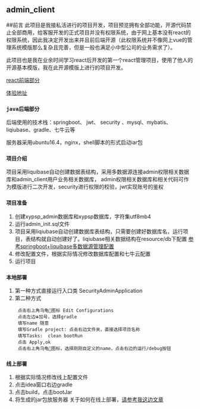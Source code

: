 ## admin_client
##前言
此项目是我接私活进行的项目开发，项目预览拥有全部功能，开源代码禁止全部商用，给客服开发的正式项目并没有权限系统，由于网上基本没有react的权限系统，因此我决定开发出来并且前后端开源（此权限系统并不像网上vue的管理系统模版那么复杂且完善，但是一般也满足小中型公司的业务需求了）。

此项目也是我在业余时间学习react后开发的第一个react管理项目，使用了他人的开源基本模版，我在此开源模版上进行的项目开发。

[react前端部分](https://gitee.com/Explore_Mr_Pei/admin_manager_master)

[体验地址](http://www.xypsp.com/admin/)

### `java后端部分`
后端使用的技术栈：springboot、 jwt、 security 、mysql、mybatis、liqiubase、gradle、七牛云等

服务器采用ubuntu16.4，nginx，shell脚本的形式启动iar包
### `项目介绍`
项目采用liquibase自动创建数据表结构，采用多数据源连接admin权限相关数据库和admin_client用户业务相关数据库，
admin权限相关数据库和相关代码可作为模版进行二次开发，security进行权限的校验，jwt实现账号的鉴权
### `项目准备`
1. 创建xypsp_admin数据库和xypsp数据库，字符集utf8mb4
2. 运行admin_init.sql文件
3. 项目采用liqiubase自动创建数据库表结构，只需要创建好数据库名，运行项目，表结构就自动创建好了。liqiubase相关数据结构在resource/db下配置
[参考springboot+liquibase多数据源管理配置](https://www.jianshu.com/p/1d42731dc28b)
4. 修改配置文件，根据实际情况修改数据库配置和七牛云配置
5. 运行项目
### `本地部署`
1. 第一种方式直接运行入口类 SecurityAdminApplication
2. 第二种方式
    >
        点击右上角乌龟🐢图标 Edit Configurations
        点击左边➕加号，选择gradle
        填写name 随意
        填写Gradle project: 点击右边文件夹，直接选择项目名称
        填写Tasks:  clean bootRun
        点击 Apply,ok
        点击右上角乌龟🐢图标，选择刚刚自定义的name，点击右边的运行/debug按钮
    
### `线上部署`
1. 根据实际情况修改线上配置文件
2. 点击idea窗口右边gradle
3. 点击build，点击bootJar
4. 将生成的jar包放服务器
关于如何在线上部署，[请参考我这边文章](https://www.jianshu.com/p/7542d76f1ba5)